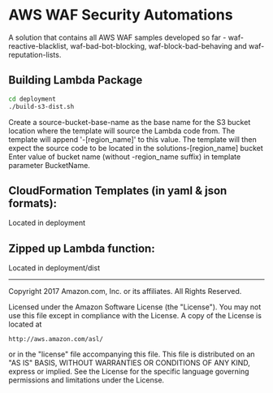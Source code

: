 # AWS WAF Security Automations
A solution that contains all AWS WAF samples developed so far - waf-reactive-blacklist, waf-bad-bot-blocking, waf-block-bad-behaving and waf-reputation-lists.

## Building Lambda Package
```bash
cd deployment
./build-s3-dist.sh 
```
Create a source-bucket-base-name  as the base name for the S3 bucket location where the template will source the Lambda code from. 
The template will append '-[region_name]' to this value.
The template will then expect the source code to be located in the solutions-[region_name] bucket
Enter value of bucket name (without -region_name suffix) in template parameter BucketName.

## CloudFormation Templates (in yaml & json formats):
Located in deployment 

## Zipped up Lambda function:
Located in deployment/dist

***

Copyright 2017 Amazon.com, Inc. or its affiliates. All Rights Reserved.

Licensed under the Amazon Software License (the "License"). You may not use this file except in compliance with the License. A copy of the License is located at

    http://aws.amazon.com/asl/

or in the "license" file accompanying this file. This file is distributed on an "AS IS" BASIS, WITHOUT WARRANTIES OR CONDITIONS OF ANY KIND, express or implied. See the License for the specific language governing permissions and limitations under the License.
